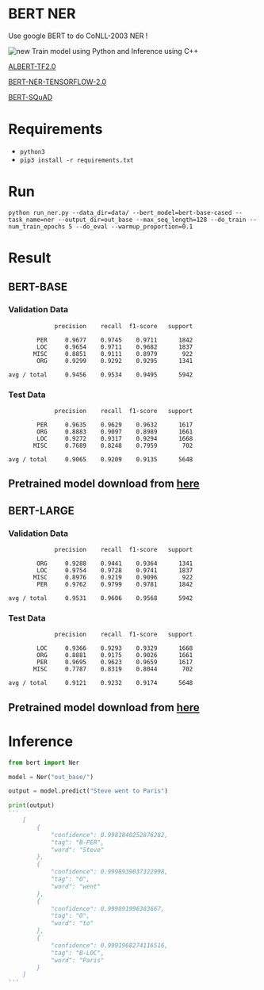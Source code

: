 # BERT NER

Use google BERT to do CoNLL-2003 NER !

![new](https://i.imgur.com/OB4Ugp4.png) Train model using Python and Inference using C++

[ALBERT-TF2.0](https://github.com/kamalkraj/ALBERT-TF2.0)

[BERT-NER-TENSORFLOW-2.0](https://github.com/kamalkraj/BERT-NER-TF)

[BERT-SQuAD](https://github.com/kamalkraj/BERT-SQuAD)


# Requirements

-  `python3`
- `pip3 install -r requirements.txt`

# Run

`python run_ner.py --data_dir=data/ --bert_model=bert-base-cased --task_name=ner --output_dir=out_base --max_seq_length=128 --do_train --num_train_epochs 5 --do_eval --warmup_proportion=0.1`


# Result

## BERT-BASE

### Validation Data
```
             precision    recall  f1-score   support

        PER     0.9677    0.9745    0.9711      1842
        LOC     0.9654    0.9711    0.9682      1837
       MISC     0.8851    0.9111    0.8979       922
        ORG     0.9299    0.9292    0.9295      1341

avg / total     0.9456    0.9534    0.9495      5942
```
### Test Data
```
             precision    recall  f1-score   support

        PER     0.9635    0.9629    0.9632      1617
        ORG     0.8883    0.9097    0.8989      1661
        LOC     0.9272    0.9317    0.9294      1668
       MISC     0.7689    0.8248    0.7959       702

avg / total     0.9065    0.9209    0.9135      5648
```
## Pretrained model download from [here](https://1drv.ms/u/s!Auc3VRul9wo5hghurzE47bTRyUeR?e=08seO3)

## BERT-LARGE

### Validation Data
```
             precision    recall  f1-score   support

        ORG     0.9288    0.9441    0.9364      1341
        LOC     0.9754    0.9728    0.9741      1837
       MISC     0.8976    0.9219    0.9096       922
        PER     0.9762    0.9799    0.9781      1842

avg / total     0.9531    0.9606    0.9568      5942
```
### Test Data
```
             precision    recall  f1-score   support

        LOC     0.9366    0.9293    0.9329      1668
        ORG     0.8881    0.9175    0.9026      1661
        PER     0.9695    0.9623    0.9659      1617
       MISC     0.7787    0.8319    0.8044       702

avg / total     0.9121    0.9232    0.9174      5648
```
## Pretrained model download from [here](https://1drv.ms/u/s!Auc3VRul9wo5hgr8jwhFD8iPCYp1?e=UsJJ2V)

# Inference

```python
from bert import Ner

model = Ner("out_base/")

output = model.predict("Steve went to Paris")

print(output)
'''
    [
        {
            "confidence": 0.9981840252876282,
            "tag": "B-PER",
            "word": "Steve"
        },
        {
            "confidence": 0.9998939037322998,
            "tag": "O",
            "word": "went"
        },
        {
            "confidence": 0.999891996383667,
            "tag": "O",
            "word": "to"
        },
        {
            "confidence": 0.9991968274116516,
            "tag": "B-LOC",
            "word": "Paris"
        }
    ]
'''
```

